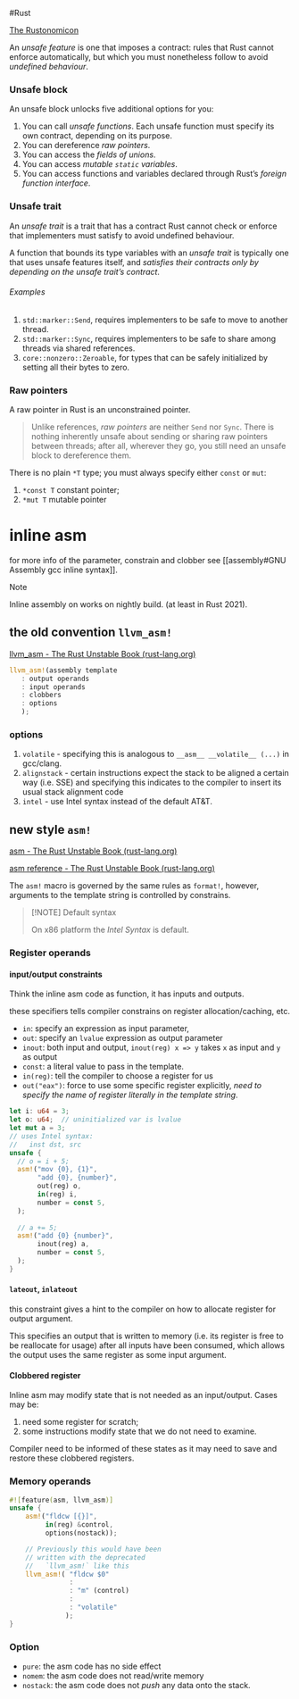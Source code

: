 #Rust 

[The Rustonomicon](https://doc.rust-lang.org/nomicon/)

An _unsafe feature_ is one that imposes a contract: rules that Rust cannot enforce automatically, but which you must nonetheless follow to avoid _undefined behaviour_.


### Unsafe block

An unsafe block unlocks five additional options for you:
1. You can call _unsafe functions_. Each unsafe function must specify its own contract, depending on its purpose.
2. You can dereference _raw pointers_.
3. You can access the _fields of unions_.
4. You can access _mutable `static` variables_.
5. You can access functions and variables declared through Rust’s _foreign function interface_.


### Unsafe trait

An _unsafe trait_ is a trait that has a contract Rust cannot check or enforce that implementers must satisfy to avoid undefined behaviour.

A function that bounds its type variables with an _unsafe trait_ is typically one that uses unsafe features itself, and _satisfies their contracts only by depending on the unsafe trait’s contract_.

###### Examples
1. `std::marker::Send`, requires implementers to be safe to move to another thread.
2. `std::marker::Sync`, requires implementers to be safe to share among threads via shared references.
3. `core::nonzero::Zeroable`, for types that can be safely initialized by setting all their bytes to zero.


### Raw pointers

A raw pointer in Rust is an unconstrained pointer.

> Unlike references, _raw pointers_ are neither `Send` nor `Sync`. There is nothing inherently unsafe about sending or sharing raw pointers between threads; after all, wherever they go, you still need an unsafe block to dereference them.

There is no plain `*T` type; you must always specify either `const` or `mut`:
1. `*const T`  constant pointer;
2. `*mut T`  mutable pointer 


# inline asm

for more info of the parameter, constrain and clobber see [[assembly#GNU Assembly gcc inline syntax]].

> [!NOTE]
> Inline assembly on works on nightly build. (at least in Rust 2021).


## the old convention `llvm_asm!`

[llvm_asm - The Rust Unstable Book (rust-lang.org)](https://doc.rust-lang.org/beta/unstable-book/library-features/llvm-asm.html)

```rust
llvm_asm!(assembly template
   : output operands
   : input operands
   : clobbers
   : options
   );
```

### options
1.  `volatile` - specifying this is analogous to `__asm__ __volatile__ (...)` in gcc/clang.
2.  `alignstack` - certain instructions expect the stack to be aligned a certain way (i.e. SSE) and specifying this indicates to the compiler to insert its usual stack alignment code
3.  `intel` - use Intel syntax instead of the default AT&T.


## new style `asm!`

[asm - The Rust Unstable Book (rust-lang.org)](https://doc.rust-lang.org/beta/unstable-book/library-features/asm.html#asm)

[asm reference - The Rust Unstable Book (rust-lang.org)](https://doc.rust-lang.org/beta/unstable-book/library-features/asm.html#reference-level-explanation)

The `asm!` macro is governed by the same rules as `format!`, however, arguments to the template string is controlled by constrains.

> [!NOTE] Default syntax
> 
> On x86 platform the _Intel Syntax_ is default. 


### Register operands

#### input/output constraints

Think the inline asm code as function, it has inputs and outputs.

these specifiers tells compiler constrains on register allocation/caching, etc.

- `in`: specify an expression as input parameter,
- `out`: specify an `lvalue` expression as output parameter 
- `inout`: both input and output, `inout(reg) x => y` takes `x` as input and `y` as output
- `const`: a literal value to pass in the template.
- `in(reg)`: tell the compiler to choose a register for us
- `out("eax")`: force to use some specific register explicitly, _need to specify the name of register literally in the template string_. 


```rust
let i: u64 = 3;
let o: u64;  // uninitialized var is lvalue
let mut a = 3;
// uses Intel syntax:
//   inst dst, src
unsafe {
  // o = i + 5;
  asm!("mov {0}, {1}",
       "add {0}, {number}",
       out(reg) o,
       in(reg) i,
       number = const 5,
  );
  
  // a += 5;
  asm!("add {0} {number}",
       inout(reg) a,
       number = const 5,
  );
}
```

#### `lateout`, `inlateout`

this constraint gives a hint to the compiler on how to allocate register for output argument.

This specifies an output that is written to memory (i.e. its register is free to be reallocate for usage) after all inputs have been consumed, which allows the output uses the same register as some input argument.


#### Clobbered register

Inline asm may modify state that is not needed as an input/output. Cases may be:
1. need some register for scratch;
2. some instructions modify state that we do not need to examine.

Compiler need to be informed of these states as it may need to save and restore these clobbered registers.


### Memory operands

```rust
#![feature(asm, llvm_asm)]
unsafe {
    asm!("fldcw [{}]",
         in(reg) &control,
         options(nostack));

    // Previously this would have been
    // written with the deprecated
    //   `llvm_asm!` like this
    llvm_asm!( "fldcw $0" 
               :
               : "m" (control) 
               :
               : "volatile"
              );
}
```


### Option


- `pure`: the asm code has no side effect
- `nomem`: the asm code does not read/write memory
- `nostack`: the asm code does not _push_ any data onto the stack.




